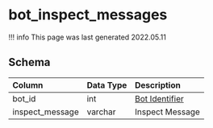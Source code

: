 # bot_inspect_messages

!!! info
	This page was last generated 2022.05.11

## Schema

| Column | Data Type | Description |
| :--- | :--- | :--- |
| bot_id | int | [Bot Identifier](bot_data.md) |
| inspect_message | varchar | Inspect Message |

